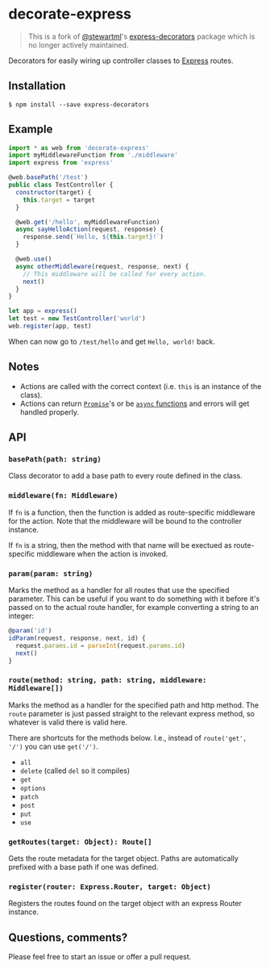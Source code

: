 # decorate-express

> This is a fork of [@stewartml](https://github.com/stewartml)'s [express-decorators](https://github.com/stewartml/express-decorators) package which is no longer actively maintained.

Decorators for easily wiring up controller classes to [Express](http://expressjs.com/) routes.

## Installation

```
$ npm install --save express-decorators
```

## Example

```js
import * as web from 'decorate-express'
import myMiddlewareFunction from './middleware'
import express from 'express'

@web.basePath('/test')
public class TestController {
  constructor(target) {
    this.target = target
  }

  @web.get('/hello', myMiddlewareFunction)
  async sayHelloAction(request, response) {
    response.send(`Hello, ${this.target}!`)
  }

  @web.use()
  async otherMiddleware(request, response, next) {
    // This middleware will be called for every action.
    next()
  }
}

let app = express()
let test = new TestController('world')
web.register(app, test)
```

When can now go to `/test/hello` and get `Hello, world!` back.

## Notes

 * Actions are called with the correct context (i.e. `this` is an instance of the class).
 * Actions can return [`Promise`](https://developer.mozilla.org/en-US/docs/Web/JavaScript/Reference/Global_Objects/Promise)'s or be [`async` functions](https://developer.mozilla.org/en-US/docs/Web/JavaScript/Reference/Statements/async_function) and errors will get handled properly.


## API

### `basePath(path: string)`

Class decorator to add a base path to every route defined in the class.

### `middleware(fn: Middleware)`

If `fn` is a function, then the function is added as route-specific middleware for the action.  Note that the middleware will be bound to the controller instance.

If `fn` is a string, then the method with that name will be exectued as route-specific middleware when the action is invoked.

### `param(param: string)`

Marks the method as a handler for all routes that use the specified parameter. This can be useful if you want to do something with it before it's passed on to the actual route handler, for example converting a string to an integer:

```js
@param('id')
idParam(request, response, next, id) {
  request.params.id = parseInt(request.params.id)
  next()
}
```

### `route(method: string, path: string, middleware: Middleware[])`

Marks the method as a handler for the specified path and http method.  The `route` parameter is just passed straight to the relevant express method, so whatever is valid there is valid here.

There are shortcuts for the methods below.  I.e., instead of `route('get', '/')` you can use `get('/')`.

 * `all`
 * `delete` (called `del` so it compiles)
 * `get`
 * `options`
 * `patch`
 * `post`
 * `put`
 * `use`

### `getRoutes(target: Object): Route[]`

Gets the route metadata for the target object.  Paths are automatically prefixed with a base path if one was defined.

### `register(router: Express.Router, target: Object)`

Registers the routes found on the target object with an express Router instance.

## Questions, comments?

Please feel free to start an issue or offer a pull request.
